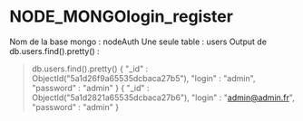 # NODE_MONGOlogin_register

Nom de la base mongo : nodeAuth
Une seule table : users
Output de db.users.find().pretty() :
> db.users.find().pretty()
{
        "_id" : ObjectId("5a1d26f9a65535dcbaca27b5"),
        "login" : "admin",
        "password" : "admin"
}
{
        "_id" : ObjectId("5a1d2821a65535dcbaca27b6"),
        "login" : "admin@admin.fr",
        "password" : "admin"
}
